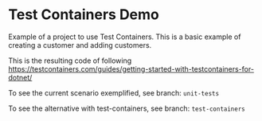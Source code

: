 # Test Containers Demo

Example of a project to use Test Containers. This is a basic example of creating a customer and adding customers.

This is the resulting code of following https://testcontainers.com/guides/getting-started-with-testcontainers-for-dotnet/

To see the current scenario exemplified, see branch: `unit-tests`

To see the alternative with test-containers, see branch: `test-containers`
